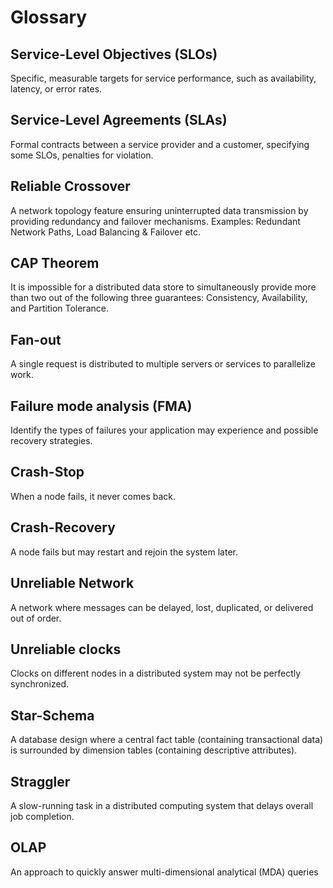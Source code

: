 # Glossary

## Service-Level Objectives (SLOs)

Specific, measurable targets for service performance, such as availability, latency, or error rates.

## Service-Level Agreements (SLAs)

Formal contracts between a service provider and a customer, specifying some SLOs, penalties for violation.

## Reliable Crossover

A network topology feature ensuring uninterrupted data transmission by providing redundancy and failover mechanisms. Examples: Redundant Network Paths, Load Balancing & Failover etc.

## CAP Theorem

It is impossible for a distributed data store to simultaneously provide more than two out of the following three guarantees: Consistency, Availability, and Partition Tolerance.

## Fan-out

A single request is distributed to multiple servers or services to parallelize work.

## Failure mode analysis (FMA)

Identify the types of failures your application may experience and possible recovery strategies.

## Crash-Stop

When a node fails, it never comes back.

## Crash-Recovery

A node fails but may restart and rejoin the system later.

## Unreliable Network

A network where messages can be delayed, lost, duplicated, or delivered out of order.

## Unreliable clocks

Clocks on different nodes in a distributed system may not be perfectly synchronized.

## Star-Schema

A database design where a central fact table (containing transactional data) is surrounded by dimension tables (containing descriptive attributes).

## Straggler

A slow-running task in a distributed computing system that delays overall job completion.

## OLAP

An approach to quickly answer multi-dimensional analytical (MDA) queries
